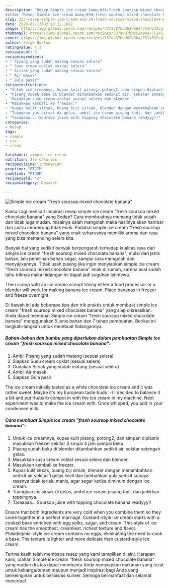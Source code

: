 ```yaml
---
description: "Resep Simple ice cream &amp;#34;fresh soursop mixed chocolate banana&amp;#34; | Cara Buat Simple ice cream &amp;#34;fresh soursop mixed chocolate banana&amp;#34; Yang Lezat"
title: "Resep Simple ice cream &amp;#34;fresh soursop mixed chocolate banana&amp;#34; | Cara Buat Simple ice cream &amp;#34;fresh soursop mixed chocolate banana&amp;#34; Yang Lezat"
slug: 333-resep-simple-ice-cream-and-34-fresh-soursop-mixed-chocolate-banana-and-34-cara-buat-simple-ice-cream-and-34-fresh-soursop-mixed-chocolate-banana-and-34-yang-lezat
date: 2020-05-13T02:18:22.160Z
image: https://img-global.cpcdn.com/recipes/337ac87bbd62d96a/751x532cq70/simple-ice-cream-fresh-soursop-mixed-chocolate-banana-foto-resep-utama.jpg
thumbnail: https://img-global.cpcdn.com/recipes/337ac87bbd62d96a/751x532cq70/simple-ice-cream-fresh-soursop-mixed-chocolate-banana-foto-resep-utama.jpg
cover: https://img-global.cpcdn.com/recipes/337ac87bbd62d96a/751x532cq70/simple-ice-cream-fresh-soursop-mixed-chocolate-banana-foto-resep-utama.jpg
author: Jorge Norton
ratingvalue: 4.3
reviewcount: 6
recipeingredient:
- " Pisang yang sudah matang sesuai selera"
- " Susu cream coklat sesuai selera"
- " Sirsak yang sudah matang sesuai selera"
- " Air masak"
- " Gula pasir"
recipeinstructions:
- "Untuk ice creamnya, kupas kulit pisang, potong2, dan simpan diplastik masukkan freezer sekitar 3 smpai 4 jam sampai beku."
- "Pisang sudah beku di blender ditambahkan sedikit air, sekitar setengah gelas."
- "Masukkan susu cream coklat sesuai selera dan blender."
- "Masukkan kembali ke freezer."
- "Kupas kulit sirsak, buang biji sirsak, blender dengan menambahkan sedikit air sekitar 1 gelas kecil dan tambahkan gula sedikit supaya rasanya tidak terlalu manis, agar segar ketika diminum dengan ice cream."
- "Tuangkan jus sirsak di gelas, ambil ice cream pisang tadi, dan jadikkan toppingnya."
- "Taraaaaa... Soursop juice with topping chocolate banana readyyy!!"
categories:
- Resep
tags:
- simple
- ice
- cream

katakunci: simple ice cream 
nutrition: 276 calories
recipecuisine: Indonesian
preptime: "PT27M"
cooktime: "PT39M"
recipeyield: "2"
recipecategory: Dessert

---
```



![Simple ice cream &#34;fresh soursop mixed chocolate banana&#34;](https://img-global.cpcdn.com/recipes/337ac87bbd62d96a/751x532cq70/simple-ice-cream-fresh-soursop-mixed-chocolate-banana-foto-resep-utama.jpg)

Kamu Lagi mencari inspirasi resep simple ice cream &#34;fresh soursop mixed chocolate banana&#34; yang Sedap? Cara membuatnya memang tidak susah dan tidak juga mudah. misalnya salah mengolah maka hasilnya akan hambar dan justru cenderung tidak enak. Padahal simple ice cream &#34;fresh soursop mixed chocolate banana&#34; yang enak seharusnya memiliki aroma dan rasa yang bisa memancing selera kita.

Banyak hal yang sedikit banyak berpengaruh terhadap kualitas rasa dari simple ice cream &#34;fresh soursop mixed chocolate banana&#34;, mulai dari jenis bahan, lalu pemilihan bahan segar, sampai cara mengolah dan menyajikannya. Tidak usah pusing jika ingin menyiapkan simple ice cream &#34;fresh soursop mixed chocolate banana&#34; enak di rumah, karena asal sudah tahu triknya maka hidangan ini dapat jadi suguhan istimewa.

Then scoop with an ice cream scoop! Using either a food processor or a blender will work for making banana ice cream. Place bananas in freezer and freeze overnight.


Di bawah ini ada beberapa tips dan trik praktis untuk membuat simple ice cream &#34;fresh soursop mixed chocolate banana&#34; yang siap dikreasikan. Anda dapat membuat Simple ice cream &#34;fresh soursop mixed chocolate banana&#34; menggunakan 5 jenis bahan dan 7 tahap pembuatan. Berikut ini langkah-langkah untuk membuat hidangannya.

<!--inarticleads1-->

##### Bahan-bahan dan bumbu yang diperlukan dalam pembuatan Simple ice cream &#34;fresh soursop mixed chocolate banana&#34;:

1. Ambil  Pisang yang sudah matang (sesuai selera)
1. Siapkan  Susu cream coklat (sesuai selera)
1. Gunakan  Sirsak yang sudah matang (sesuai selera)
1. Ambil  Air masak
1. Siapkan  Gula pasir


The ice cream initially tasted as a white chocolate ice cream and it was rather sweet. Maybe it&#39;s my European taste buds :-) I decided to balance it a bit and put rhubarb compot in with the ice cream in my machine. Next experiment was to make the ice cream with. Once whipped, you add in your condensed milk. 

<!--inarticleads2-->

##### Cara membuat Simple ice cream &#34;fresh soursop mixed chocolate banana&#34;:

1. Untuk ice creamnya, kupas kulit pisang, potong2, dan simpan diplastik masukkan freezer sekitar 3 smpai 4 jam sampai beku.
1. Pisang sudah beku di blender ditambahkan sedikit air, sekitar setengah gelas.
1. Masukkan susu cream coklat sesuai selera dan blender.
1. Masukkan kembali ke freezer.
1. Kupas kulit sirsak, buang biji sirsak, blender dengan menambahkan sedikit air sekitar 1 gelas kecil dan tambahkan gula sedikit supaya rasanya tidak terlalu manis, agar segar ketika diminum dengan ice cream.
1. Tuangkan jus sirsak di gelas, ambil ice cream pisang tadi, dan jadikkan toppingnya.
1. Taraaaaa... Soursop juice with topping chocolate banana readyyy!!


Ensure that both ingredients are very cold when you combine them so they come together in a perfect marriage. Custard-style ice cream starts with a cooked base enriched with egg yolks, sugar, and cream. This style of ice cream has the smoothest, creamiest, richest texture and flavor. Philadelphia-style ice cream contains no eggs, eliminating the need to cook a base. The texture is lighter and more delicate than custard-style ice cream. 

Terima kasih telah membaca resep yang kami tampilkan di sini. Harapan kami, olahan Simple ice cream &#34;fresh soursop mixed chocolate banana&#34; yang mudah di atas dapat membantu Anda menyiapkan makanan yang lezat untuk keluarga/teman maupun menjadi inspirasi bagi Anda yang berkeinginan untuk berbisnis kuliner. Semoga bermanfaat dan selamat mencoba!
